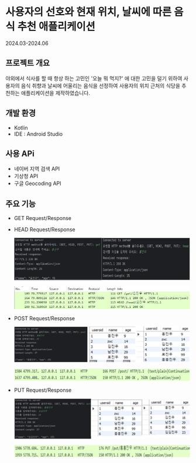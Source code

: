 # 사용자의 선호와 현재 위치, 날씨에 따른 음식 추천 애플리케이션

2024.03-2024.06


## 프로젝트 개요

야외에서 식사를 할 때 항상 하는 고민인 '오늘 뭐 먹지?' 에 대한 고민을 덜기 위하여 사용자의 음식 취향과 날씨에 어울리는 음식을 선정하여 사용자의 위치 근처의 식당을 추천하는 애플리케이션을 제작하였습니다.

## 개발 환경

+ Kotlin
+ IDE : Android Studio

## 사용 APi

+ 네이버 지역 검색 API
+ 기상청 API
+ 구글 Geocoding API


## 주요 기능

+ GET Request/Response
+ HEAD Request/Response

  ![겟헤드예시](https://github.com/wqp99w/read-me_image/blob/main/network/get%2Chead.jpg)

  ![겟헤드샤크예시](https://github.com/wqp99w/read-me_image/blob/main/network/get%EC%83%A4%ED%81%AC.jpg)
  
+ POST Request/Response

  ![포스트예시](https://github.com/wqp99w/read-me_image/blob/main/network/post.jpg)

  ![포스트샤크예시](https://github.com/wqp99w/read-me_image/blob/main/network/post%EC%83%A4%ED%81%AC.jpg)
  
+ PUT Request/Response

  
  ![풋예시](https://github.com/wqp99w/read-me_image/blob/main/network/put.jpg)

  ![픗샤크예시](https://github.com/wqp99w/read-me_image/blob/main/network/put%EC%83%A4%ED%81%AC.jpg)
  
